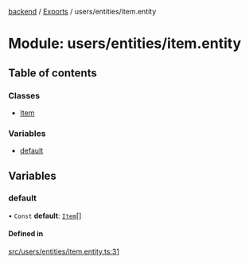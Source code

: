 [backend](../README.md) / [Exports](../modules.md) / users/entities/item.entity

# Module: users/entities/item.entity

## Table of contents

### Classes

- [Item](../classes/users_entities_item_entity.Item.md)

### Variables

- [default](users_entities_item_entity.md#default)

## Variables

### default

• `Const` **default**: [`Item`](../classes/users_entities_item_entity.Item.md)[]

#### Defined in

[src/users/entities/item.entity.ts:31](https://github.com/GQDeltex/ft_transcendence/blob/main/backend/src/users/entities/item.entity.ts#L31)
